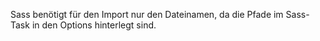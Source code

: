 Sass benötigt für den Import nur den Dateinamen, da die Pfade im Sass-Task in den Options hinterlegt sind.